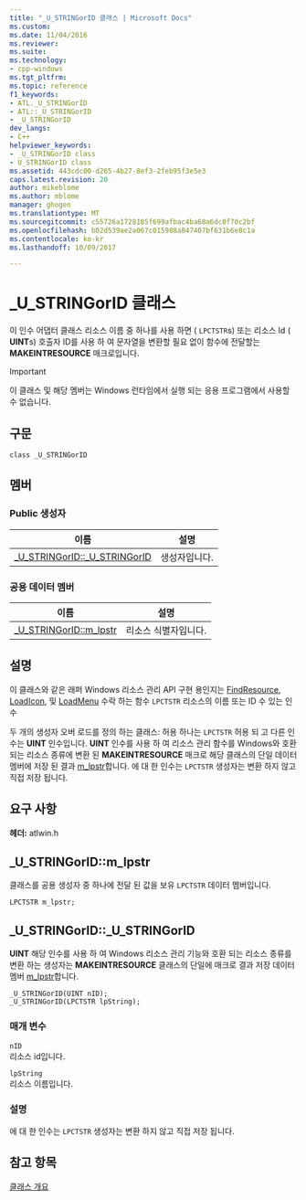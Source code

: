 ```yaml
---
title: "_U_STRINGorID 클래스 | Microsoft Docs"
ms.custom: 
ms.date: 11/04/2016
ms.reviewer: 
ms.suite: 
ms.technology:
- cpp-windows
ms.tgt_pltfrm: 
ms.topic: reference
f1_keywords:
- ATL._U_STRINGorID
- ATL::_U_STRINGorID
- _U_STRINGorID
dev_langs:
- C++
helpviewer_keywords:
- _U_STRINGorID class
- U_STRINGorID class
ms.assetid: 443cdc00-d265-4b27-8ef3-2feb95f3e5e3
caps.latest.revision: 20
author: mikeblome
ms.author: mblome
manager: ghogen
ms.translationtype: MT
ms.sourcegitcommit: c55726a1728185f699afbac4ba68a6dc0f70c2bf
ms.openlocfilehash: b02d539ae2a067c015988a847407bf631b6e8c1a
ms.contentlocale: ko-kr
ms.lasthandoff: 10/09/2017

---
```

# <a name="ustringorid-class"></a>_U_STRINGorID 클래스
이 인수 어댑터 클래스 리소스 이름 중 하나를 사용 하면 ( `LPCTSTR`s) 또는 리소스 Id ( **UINT**s) 호출자 ID를 사용 하 여 문자열을 변환할 필요 없이 함수에 전달할는 **MAKEINTRESOURCE** 매크로입니다.  
  
> [!IMPORTANT]
>  이 클래스 및 해당 멤버는 Windows 런타임에서 실행 되는 응용 프로그램에서 사용할 수 없습니다.  
  
## <a name="syntax"></a>구문  
  
```
class _U_STRINGorID
```  
  
## <a name="members"></a>멤버  
  
### <a name="public-constructors"></a>Public 생성자  
  
|이름|설명|  
|----------|-----------------|  
|[_U_STRINGorID::_U_STRINGorID](#_u_stringorid___u_stringorid)|생성자입니다.|  
  
### <a name="public-data-members"></a>공용 데이터 멤버  
  
|이름|설명|  
|----------|-----------------|  
|[_U_STRINGorID::m_lpstr](#_u_stringorid__m_lpstr)|리소스 식별자입니다.|  
  
## <a name="remarks"></a>설명  
 이 클래스와 같은 래퍼 Windows 리소스 관리 API 구현 용인지는 [FindResource](http://msdn.microsoft.com/library/windows/desktop/ms648042), [LoadIcon](http://msdn.microsoft.com/library/windows/desktop/ms648072), 및 [LoadMenu](http://msdn.microsoft.com/library/windows/desktop/ms647990) 수락 하는 함수 `LPCTSTR` 리소스의 이름 또는 ID 수 있는 인수  
  
 두 개의 생성자 오버 로드를 정의 하는 클래스: 허용 하나는 `LPCTSTR` 허용 되 고 다른 인수는 **UINT** 인수입니다. **UINT** 인수를 사용 하 여 리소스 관리 함수를 Windows와 호환 되는 리소스 종류에 변환 된 **MAKEINTRESOURCE** 매크로 해당 클래스의 단일 데이터 멤버에 저장 된 결과 [m_lpstr](#_u_stringorid__m_lpstr)합니다. 에 대 한 인수는 `LPCTSTR` 생성자는 변환 하지 않고 직접 저장 됩니다.  
  
## <a name="requirements"></a>요구 사항  
 **헤더:** atlwin.h  
  
##  <a name="_u_stringorid__m_lpstr"></a>_U_STRINGorID::m_lpstr  
 클래스를 공용 생성자 중 하나에 전달 된 값을 보유 `LPCTSTR` 데이터 멤버입니다.  
  
```
LPCTSTR m_lpstr;
```  
  
##  <a name="_u_stringorid___u_stringorid"></a>_U_STRINGorID::_U_STRINGorID  
 **UINT** 해당 인수를 사용 하 여 Windows 리소스 관리 기능와 호환 되는 리소스 종류를 변환 하는 생성자는 **MAKEINTRESOURCE** 클래스의 단일에 매크로 결과 저장 데이터 멤버 [m_lpstr](#_u_stringorid__m_lpstr)합니다.  
  
```
_U_STRINGorID(UINT nID);  
_U_STRINGorID(LPCTSTR lpString);
```  
  
### <a name="parameters"></a>매개 변수  
 `nID`  
 리소스 id입니다.  
  
 `lpString`  
 리소스 이름입니다.  
  
### <a name="remarks"></a>설명  
 에 대 한 인수는 `LPCTSTR` 생성자는 변환 하지 않고 직접 저장 됩니다.  
  
## <a name="see-also"></a>참고 항목  
 [클래스 개요](../../atl/atl-class-overview.md)

